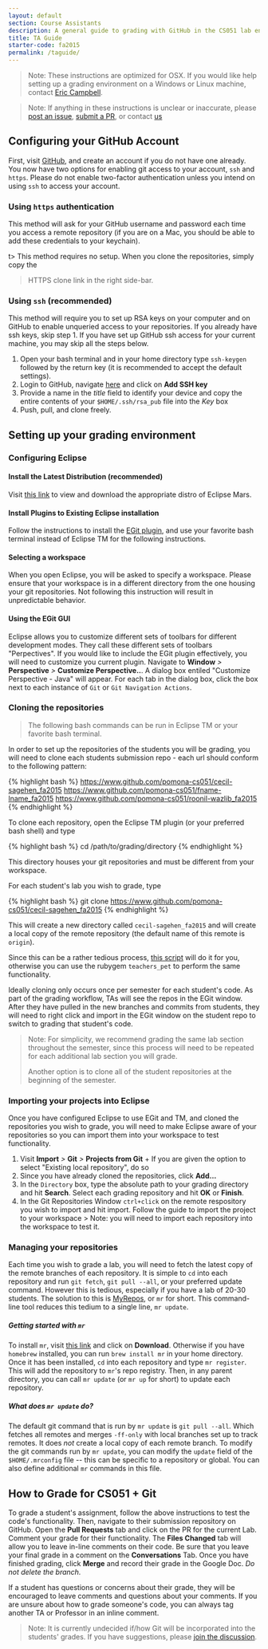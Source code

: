 ```yaml
---
layout: default
section: Course Assistants
description: A general guide to grading with GitHub in the CS051 lab environment.
title: TA Guide
starter-code: fa2015
permalink: /taguide/
---
```


> Note: These instructions are optimized for OSX. If you would like help setting
> up a grading environment on a Windows or Linux machine, contact
> [Eric Campbell](mailto:eric.campbell@pomona.edu).

> Note: If anything in these instructions is unclear or inaccurate, please
> [post an issue](https://github.com/pomonaCS051/pomonaCS051.github.io/issues?q=is%3Aopen+is%3Aissue), [submit a PR](https://github.com/pomonaCS051/pomonaCS051.github.io/pulls), or contact
> [us](mailto:eric.campbell@pomona.edu;ross.wollman@pomona.edu)

## Configuring your GitHub Account

First, visit [GitHub](http://www.github.com/), and create an account if you do
not have one already. You now have two options for enabling git access to your
account, `ssh` and `https`. Please do not enable two-factor authentication unless
you intend on using `ssh` to access your account.

### Using `https` authentication
This method will ask for your GitHub username and password each time you access
a remote repository (if you are on a Mac, you should be able to add these
credentials to your keychain).

t> This method requires no setup.  When you clone the repositories, simply copy the
> HTTPS clone link in the right side-bar.

### Using `ssh` (recommended)
This method will require you to set up RSA keys on your computer and on GitHub
to enable unqueried access to your repositories. If you already have ssh keys,
skip step 1. If you have set up GitHub ssh access for your current machine, you
may skip all the steps below.
  1. Open your bash terminal and in your home directory type `ssh-keygen`
    followed by the return key (it is recommended to accept the default settings).
  2. Login to GitHub, navigate [here](https://www.github.com/settings/ssh) and click on
    **Add SSH key**
  3. Provide a name in the *title* field to identify your device and copy the
    entire contents of your `$HOME/.ssh/rsa_pub` file into the *Key* box
  4. Push, pull, and clone freely.

## Setting up your grading environment

### Configuring Eclipse
#### Install the Latest Distribution (recommended)
Visit [this link](http://www.eclipse.org/downloads/packages/eclipse-ide-java-ee-developers/marsr)
to view and download the appropriate distro of Eclipse Mars.

#### Install Plugins to Existing Eclipse installation
Follow the instructions to install the [EGit plugin](http://www.eclipse.org/egit/),
and use your favorite bash terminal instead of Eclipse TM for the following instructions.

#### Selecting a workspace
When you open Eclipse, you will be asked to specify a workspace. Please ensure
that your workspace is in a different directory from the one housing your git
repositories. Not following this instruction will result in unpredictable
behavior.

#### Using the EGit GUI
Eclipse allows you to customize different sets of toolbars for different
development modes. They call these different sets of toolbars "Perpectives". If
you would like to include the EGit plugin effectively, you will need to customize
you current plugin. Navigate to **Window** *>* **Perspective** *>* **Customize
Perspective..**. A dialog box entiled "Customize Perspective - Java" will appear.
For each tab in the dialog box, click the box next to each instance of `Git` or
`Git Navigation Actions`.

### Cloning the repositories

> The following bash commands can be run in Eclipse TM or your favorite bash
> terminal.

In order to set up the repositories of the students you will be grading, you will
need to clone each students submission repo - each url should conform to the following
pattern:

{% highlight bash %}
https://www.github.com/pomona-cs051/cecil-sagehen_fa2015
https://www.github.com/pomona-cs051/fname-lname_fa2015
https://www.github.com/pomona-cs051/roonil-wazlib_fa2015
{% endhighlight %}

To clone each repository, open the Eclipse TM plugin (or your preferred bash
shell) and type

{% highlight bash %}
cd /path/to/grading/directory
{% endhighlight %}

This directory houses your git repositories and must be different from your
workspace.

For each student's lab you wish to grade, type

{% highlight bash %}
git clone https://www.github.com/pomona-cs051/cecil-sagehen_fa2015
{% endhighlight %}

This will create a new directory called `cecil-sagehen_fa2015` and will create a
local copy of the remote repository (the default name of this remote is `origin`).

Since this can be a rather tedious process, [this script](/clone-all.py) will do
it for you, otherwise you can use the rubygem `teachers_pet` to perform the same
functionality.

Ideally cloning only occurs once per semester for each student's code. As 
part of the grading workflow, TAs will see the repos in the EGit window. 
After they have pulled in the new branches and commits from students, they will 
need to right click and import in the EGit window on the student repo to switch 
to grading that student's code.

> Note: For simplicity, we recommend grading the same lab section throughout the
> semester, since this process will need to be repeated for each additional lab
> section you will grade.
>
> Another option is to clone all of the student repositories at the beginning of
> the semester.

### Importing your projects into Eclipse
Once you have configured Eclipse to use EGit and TM, and cloned the repositories
you wish to grade, you will need to make Eclipse aware of your repositories so
you can import them into your workspace to test functionality.
  1. Visit **Import** *>* **Git** *>* **Projects from Git**
    + If you are given the option to select "Existing local repository", do so
  2. Since you have already cloned the repositories, click **Add...**
  3. In the `Directory` box, type the absolute path to your grading directory and
    hit **Search**. Select each grading repository and hit **OK** or **Finish**.
  4. In the Git Repositories Window `ctrl+click` on the remote respository you
    wish to import and hit import. Follow the guide to import the project to your
    workspace
    > Note: you will need to import each repository into the workspace to test it.

### Managing your repositories
Each time you wish to grade a lab, you will need to fetch the latest copy of the
remote branches of each repository. It is simple to `cd` into each repository and
run `git fetch`, `git pull --all`, or your preferred update command. However this
is tedious, especially if you have a lab of 20-30 students. The solution to this
is [MyRepos](https://myrepos.branchable.com/), or `mr` for short. This command-line
tool reduces this tedium to a single line, `mr update`.

##### Getting started with `mr`
To install `mr`, visit [this link](https://myrepos.branchable.com/) and click on 
**Download**. Otherwise if you have `homebrew` installed, you can run `brew install mr`
in your home directory. Once it has been installed, `cd` into each repository and 
type `mr register`. This will add the repository to `mr`'s repo registry. Then, in 
any parent directory, you can call `mr update` (or `mr up` for short) to update each
repository.

##### What does `mr update` do?
The default git command that is run by `mr update` is `git pull --all`. Which
fetches all remotes and merges `-ff-only` with local branches set up to track
remotes. It does *not* create a local copy of each remote branch.
To modify the git commands run by `mr update`, you can modify the `update` field
of the `$HOME/.mrconfig` file -- this can be specific to a repository or global.
You can also define additional `mr` commands in this file.

## How to Grade for CS051 + Git
To grade a student's assignment, follow the above instructions to test the code's
functionality. Then, navigate to their submission repository on GitHub. Open the
**Pull Requests** tab and click on the PR for the current Lab. Comment your grade
for their functionality. The **Files Changed** tab will allow you to leave in-line
comments on their code. Be sure that you leave your final grade in a comment on
the **Conversations** Tab. Once you have finished grading, click **Merge** and
record their grade in the Google Doc. *Do not delete the branch.*

If a student has questions or concerns about their grade, they will be encouraged
to leave comments and questions about your comments. If you are unsure about how
to grade someone's code, you can always tag another TA or Professor in an inline
comment.

> Note: It is currently undecided if/how Git will be incorporated into the
> students' grades. If you have suggestions, please [join the discussion](https://github.com/pomonaCS051/pomonaCS051.github.io/issues?q=is%3Aopen+is%3Aissue).
